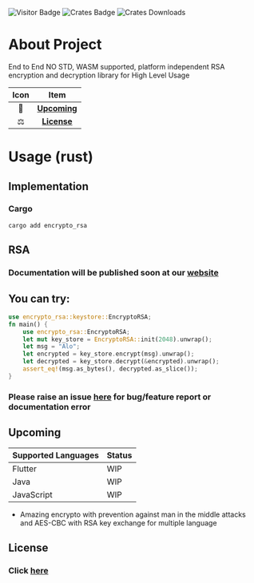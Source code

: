 ![Visitor Badge](https://visitor-badge.laobi.icu/badge?page_id=encrypto-rsa)
![Crates Badge](https://img.shields.io/crates/v/encrypto_rsa)
![Crates Downloads](https://img.shields.io/crates/d/encrypto_rsa)

# About Project

End to End NO STD, WASM supported, platform independent RSA encryption and decryption library for High Level Usage

| Icon |           Item            |
| :--: | :-----------------------: |
|  🥳  | [**Upcoming**](#Upcoming) |
|  ⚖️  |  [**License**](#License)  |

# Usage (rust)

## Implementation

### Cargo

```shell
cargo add encrypto_rsa
```

## RSA

### Documentation will be published soon at our [website](https://www.ssdd.dev/zot/crypto/rsa/rust)

## You can try:

```rust
use encrypto_rsa::keystore::EncryptoRSA;
fn main() {
    use encrypto_rsa::EncryptoRSA;
    let mut key_store = EncryptoRSA::init(2048).unwrap();
    let msg = "Alo";
    let encrypted = key_store.encrypt(msg).unwrap();
    let decrypted = key_store.decrypt(&encrypted).unwrap();
    assert_eq!(msg.as_bytes(), decrypted.as_slice());
}
```

### Please raise an issue [here](https://github.com/zotcrypto/encrypto-rsa-rust/issues) for bug/feature report or documentation error

## Upcoming

| Supported Languages | Status |
| ------------------- | ------ |
| Flutter             | WIP    |
| Java                | WIP    |
| JavaScript          | WIP    |

- Amazing encrypto with prevention against man in the middle attacks and AES-CBC with RSA key exchange for multiple language

## License

### Click [here](https://github.com/ssddcodes/stunning-encryptio/blob/encrypto/LICENSE.md)
